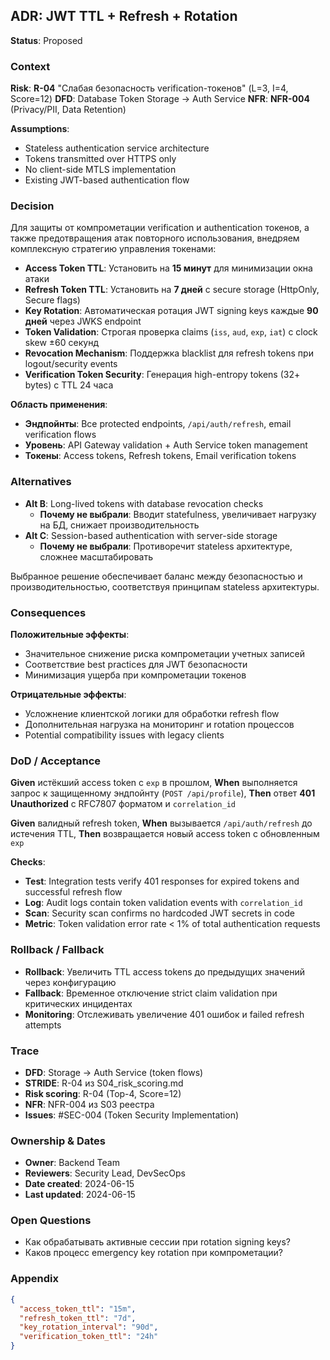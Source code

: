## ADR: **JWT TTL + Refresh + Rotation**

**Status**: Proposed

### **Context**

**Risk**: **R-04** "Слабая безопасность verification-токенов" (L=3, I=4, Score=12)
**DFD**: Database Token Storage → Auth Service
**NFR**: **NFR-004** (Privacy/PII, Data Retention)

**Assumptions**:
- Stateless authentication service architecture
- Tokens transmitted over HTTPS only
- No client-side MTLS implementation
- Existing JWT-based authentication flow

### **Decision**

Для защиты от компрометации verification и authentication токенов, а также предотвращения атак повторного использования, внедряем комплексную стратегию управления токенами:

* **Access Token TTL**: Установить на **15 минут** для минимизации окна атаки
* **Refresh Token TTL**: Установить на **7 дней** с secure storage (HttpOnly, Secure flags)
* **Key Rotation**: Автоматическая ротация JWT signing keys каждые **90 дней** через JWKS endpoint
* **Token Validation**: Строгая проверка claims (`iss`, `aud`, `exp`, `iat`) с clock skew ±60 секунд
* **Revocation Mechanism**: Поддержка blacklist для refresh tokens при logout/security events
* **Verification Token Security**: Генерация high-entropy tokens (32+ bytes) с TTL 24 часа

**Область применения**:
* **Эндпойнты**: Все protected endpoints, `/api/auth/refresh`, email verification flows
* **Уровень**: API Gateway validation + Auth Service token management
* **Токены**: Access tokens, Refresh tokens, Email verification tokens

### **Alternatives**

* **Alt B**: Long-lived tokens with database revocation checks
  * **Почему не выбрали**: Вводит statefulness, увеличивает нагрузку на БД, снижает производительность
* **Alt C**: Session-based authentication with server-side storage
  * **Почему не выбрали**: Противоречит stateless архитектуре, сложнее масштабировать

Выбранное решение обеспечивает баланс между безопасностью и производительностью, соответствуя принципам stateless архитектуры.

### **Consequences**

**Положительные эффекты**:
+ Значительное снижение риска компрометации учетных записей
+ Соответствие best practices для JWT безопасности
+ Минимизация ущерба при компрометации токенов

**Отрицательные эффекты**:
- Усложнение клиентской логики для обработки refresh flow
- Дополнительная нагрузка на мониторинг и rotation процессов
- Potential compatibility issues with legacy clients

### **DoD / Acceptance**

**Given** истёкший access token с `exp` в прошлом,
**When** выполняется запрос к защищенному эндпойнту (`POST /api/profile`),
**Then** ответ **401 Unauthorized** с RFC7807 форматом и `correlation_id`

**Given** валидный refresh token,
**When** вызывается `/api/auth/refresh` до истечения TTL,
**Then** возвращается новый access token с обновленным `exp`

**Checks**:
* **Test**: Integration tests verify 401 responses for expired tokens and successful refresh flow
* **Log**: Audit logs contain token validation events with `correlation_id`
* **Scan**: Security scan confirms no hardcoded JWT secrets in code
* **Metric**: Token validation error rate < 1% of total authentication requests

### **Rollback / Fallback**

* **Rollback**: Увеличить TTL access tokens до предыдущих значений через конфигурацию
* **Fallback**: Временное отключение strict claim validation при критических инцидентах
* **Monitoring**: Отслеживать увеличение 401 ошибок и failed refresh attempts

### **Trace**

* **DFD**: Storage → Auth Service (token flows)
* **STRIDE**: R-04 из S04_risk_scoring.md
* **Risk scoring**: R-04 (Top-4, Score=12)
* **NFR**: NFR-004 из S03 реестра
* **Issues**: #SEC-004 (Token Security Implementation)

### **Ownership & Dates**

* **Owner**: Backend Team
* **Reviewers**: Security Lead, DevSecOps
* **Date created**: 2024-06-15
* **Last updated**: 2024-06-15

### **Open Questions**

- Как обрабатывать активные сессии при rotation signing keys?
- Каков процесс emergency key rotation при компрометации?

### **Appendix**

```json
{
  "access_token_ttl": "15m",
  "refresh_token_ttl": "7d",
  "key_rotation_interval": "90d",
  "verification_token_ttl": "24h"
}
